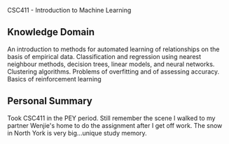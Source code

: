 CSC411 - Introduction to Machine Learning

## Knowledge Domain
An introduction to methods for automated learning of relationships on the basis of empirical data. Classification and regression using nearest neighbour methods, decision trees, linear models, and neural networks. Clustering algorithms. Problems of overfitting and of assessing accuracy. Basics of reinforcement learning

## Personal Summary
Took CSC411 in the PEY period. Still remember the scene I walked to my partner Wenjie's home to do the assignment after I get off work. The snow in North York is very big...unique study memory.